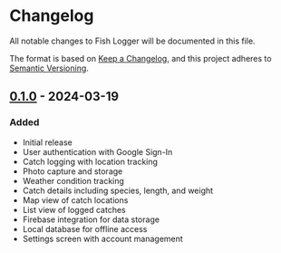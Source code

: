 # Changelog
All notable changes to Fish Logger will be documented in this file.

The format is based on [Keep a Changelog](https://keepachangelog.com/en/1.0.0/),
and this project adheres to [Semantic Versioning](https://semver.org/spec/v2.0.0.html).

## [0.1.0] - 2024-03-19
### Added
- Initial release
- User authentication with Google Sign-In
- Catch logging with location tracking
- Photo capture and storage
- Weather condition tracking
- Catch details including species, length, and weight
- Map view of catch locations
- List view of logged catches
- Firebase integration for data storage
- Local database for offline access
- Settings screen with account management

[0.1.0]: https://github.com/bigfish46/FishLogger/releases/tag/v0.1.0 